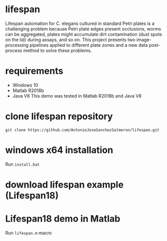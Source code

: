 # lifespan
Lifespan automation for C. elegans cultured in standard Petri plates is a challenging problem because Petri plate edges present occlusions, worms can be aggregated, plates might accumulate dirt contamination (dust spots on the lid) during assays, and so on. This project presents two image-processing pipelines applied to different plate zones and a new data post-process method to solve these problems. 
# requirements
- Windows 10
- Matlab R2018b
- Java V8
This demo was tested in Matlab R2018b and Java V8
# clone lifespan repository
```
git clone https://github.com/AntonioJoseSanchezSalmeron/lifespan.git
```
# windows x64 installation
Run ```install.bat```
# download lifespan example (Lifespan18)

# Lifespan18 demo in Matlab
Run ```lifespan.m``` macro